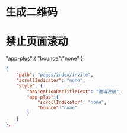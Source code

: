 
# 生成二维码


# 禁止页面滚动
"app-plus":{
	"bounce":"none"
}

		
```json
{
	"path": "pages/index/invite",
	"scrollIndicator": "none",
	"style": {
		"navigationBarTitleText": "邀请注册",
		"app-plus":{
			"scrollIndicator": "none",
			"bounce":"none"
		}
	}
},
```